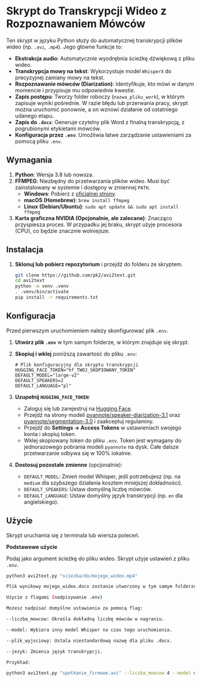 # Skrypt do Transkrypcji Wideo z Rozpoznawaniem Mówców

Ten skrypt w języku Python służy do automatycznej transkrypcji plików wideo (np. `.avi`, `.mp4`). Jego główne funkcje to:

-   **Ekstrakcja audio**: Automatycznie wyodrębnia ścieżkę dźwiękową z pliku wideo.
-   **Transkrypcja mowy na tekst**: Wykorzystuje model `WhisperX` do precyzyjnej zamiany mowy na tekst.
-   **Rozpoznawanie mówców (Diarization)**: Identyfikuje, kto mówi w danym momencie i przypisuje mu odpowiednie kwestie.
-   **Zapis postępu**: Tworzy folder roboczy (`nazwa_pliku_work`), w którym zapisuje wyniki pośrednie. W razie błędu lub przerwania pracy, skrypt można uruchomić ponownie, a on wznowi działanie od ostatniego udanego etapu.
-   **Zapis do `.docx`**: Generuje czytelny plik Word z finalną transkrypcją, z pogrubionymi etykietami mówców.
-   **Konfiguracja przez `.env`**: Umożliwia łatwe zarządzanie ustawieniami za pomocą pliku `.env`.

## Wymagania

1.  **Python**: Wersja 3.8 lub nowsza.
2.  **FFMPEG**: Niezbędny do przetwarzania plików wideo. Musi być zainstalowany w systemie i dostępny w zmiennej `PATH`.
    -   **Windows**: Pobierz z [oficjalnej strony](https://ffmpeg.org/download.html).
    -   **macOS (Homebrew)**: `brew install ffmpeg`
    -   **Linux (Debian/Ubuntu)**: `sudo apt update && sudo apt install ffmpeg`
3.  **Karta graficzna NVIDIA (Opcjonalnie, ale zalecane)**: Znacząco przyspiesza proces. W przypadku jej braku, skrypt użyje procesora (CPU), co będzie znacznie wolniejsze.

## Instalacja

1.  **Sklonuj lub pobierz repozytorium** i przejdź do folderu ze skryptem.

    ```bash
    git clone https://github.com/pk2/avi2text.git
    cd avi2text
    python -m venv .venv
    . .venv/bin/activate
    pip install -r requirements.txt
    ```

## Konfiguracja

Przed pierwszym uruchomieniem należy skonfigurować plik `.env`.

1.  **Utwórz plik `.env`** w tym samym folderze, w którym znajduje się skrypt.

2.  **Skopiuj i wklej** poniższą zawartość do pliku `.env`:
    ```
    # Plik konfiguracyjny dla skryptu transkrypcji
    HUGGING_FACE_TOKEN="hf_TWOJ_SKOPIOWANY_TOKEN"
    DEFAULT_MODEL="large-v2"
    DEFAULT_SPEAKERS=2
    DEFAULT_LANGUAGE="pl"
    ```

3.  **Uzupełnij `HUGGING_FACE_TOKEN`**:
    -   Zaloguj się lub zarejestruj na [Hugging Face](https://huggingface.co/).
    -   Przejdź na strony modeli [pyannote/speaker-diarization-3.1](https://huggingface.co/pyannote/speaker-diarization-3.1) oraz [pyannote/segmentation-3.0](https://huggingface.co/pyannote/segmentation-3.0) i zaakceptuj regulaminy.
    -   Przejdź do **Settings -> Access Tokens** w ustawieniach swojego konta i skopiuj token.
    -   Wklej skopiowany token do pliku `.env`. Token jest wymagany do jednorazowego pobrania modeli `pyannote` na dysk. Całe dalsze przetwarzanie odbywa się w 100% lokalnie.

4.  **Dostosuj pozostałe zmienne** (opcjonalnie):
    -   `DEFAULT_MODEL`: Zmień model Whisper, jeśli potrzebujesz (np. na `medium` dla szybszego działania kosztem mniejszej dokładności).
    -   `DEFAULT_SPEAKERS`: Ustaw domyślną liczbę mówców.
    -   `DEFAULT_LANGUAGE`: Ustaw domyślny język transkrypcji (np. `en` dla angielskiego).

## Użycie

Skrypt uruchamia się z terminala lub wiersza poleceń.

**Podstawowe użycie**

Podaj jako argument ścieżkę do pliku wideo. Skrypt użyje ustawień z pliku `.env`.
```bash
python3 avi2text.py "sciezka/do/mojego_wideo.mp4"

Plik wynikowy mojego_wideo.docx zostanie utworzony w tym samym folderze.

Użycie z flagami (nadpisywanie .env)

Możesz nadpisać domyślne ustawienia za pomocą flag:

--liczba_mowcow: Określa dokładną liczbę mówców w nagraniu.

--model: Wybiera inny model Whisper na czas tego uruchomienia.

--plik_wyjsciowy: Ustala niestandardową nazwę dla pliku .docx.

--jezyk: Zmienia język transkrypcji.

Przykład:

python3 avi2text.py "spotkanie_firmowe.avi" --liczba_mowcow 4 --model medium --plik_wyjsciowy "transkrypcja_spotkania.docx"

